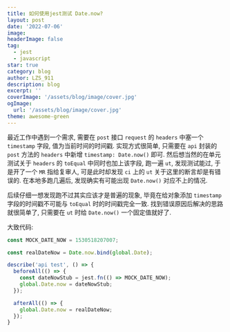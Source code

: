 ```yaml
---
title: 如何使用jest测试 Date.now?
layout: post
date: '2022-07-06'
image:
headerImage: false
tag:
  - jest
  - javascript
star: true
category: blog
author: LZS_911
description: blog
excerpt: ''
coverImage: '/assets/blog/image/cover.jpg'
ogImage:
  url: '/assets/blog/image/cover.jpg'
theme: awesome-green  
---
```


最近工作中遇到一个需求, 需要在 `post` 接口 `request` 的 `headers` 中塞一个 `timestamp` 字段, 值为当前时间的时间戳. 实现方式很简单, 只需要在 `api` 封装的 `post` 方法的 `headers` 中新增 `timestamp: Date.now()` 即可. 然后想当然的在单元测试关于 `headers` 的 `toEqual` 中同时也加上该字段, 跑一遍 `ut`, 发现测试能过, 于是开了一个 `MR` 指给复审人, 可是此时却发现 `ci` 上的 `ut` 关于这里的断言却是有错误的. 在本地多跑几遍后, 发现确实有可能出现 `Date.now()` 对应不上的情况.

后续仔细一想发现跑不过其实应该才是普遍的现象, 毕竟在给对象添加 `timestamp` 字段的时间戳不可能与 `toEqual` 时的时间戳完全一致. 找到错误原因后解决的思路就很简单了, 只需要在 `ut` 时给 `Date.now()` 一个固定值就好了.

大致代码:

```javascript
const MOCK_DATE_NOW = 1530518207007;

const realDateNow = Date.now.bind(global.Date);

describe('api test', () => {
  beforeAll(() => {
    const dateNowStub = jest.fn(() => MOCK_DATE_NOW);
    global.Date.now = dateNowStub;
  });

  afterAll(() => {
    global.Date.now = realDateNow;
  });
}

```
